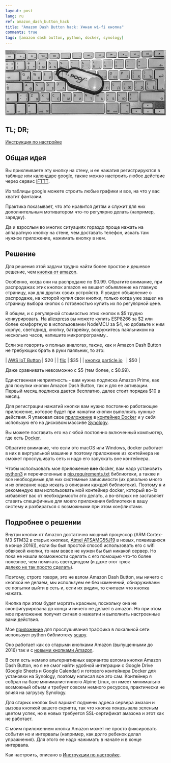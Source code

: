 ```yaml
---
layout: post
lang: ru
ref: amazon_dash_button_hack
title: "Amazon Dash Button hack: Умная wi-fi кнопка"
comments: true
tags: [amazon dash button, python, docker, synology]
---
```


![](/images/amazon_dash.png)

## TL; DR;
[Инструкция по настройке](http://masterandrey.com/posts/ru/amazon_dash_button_hack_install/)

## Общая идея

Вы приклеиваете эту кнопку на стену, и ее нажатия регистрируются в таблице или календаре google,
также можно настроить любое действие через сервис [IFTTT](https://ifttt.com).

Из таблицы google можете строить любые графики и все, на что у вас хватит фантазии.

Практика показывает, что это нравится детям и служит для них дополнительным мотиватором 
что-то регулярно делать (например, зарядку).

Да и взрослым во многих ситуациях гораздо проще нажать на аппаратную кнопку на стене,
чем доставать телефон, искать там нужное приложение, нажимать кнопку в нем.

## Решение 

Для решения этой задачи трудно найти более простое и дешевое решение, чем 
[кнопка от amazon](https://www.amazon.com/b/?ie=UTF8&node=10667898011).

Особенно, когда они на распродаже по $0.99. Обратите внимание, при распродажах этих кнопок amazon
не вешает объявление на главную страницу, как для других своих устройств. 
Я увидел объявление о распродаже, на которой купил свои кнопки, только когда уже зашел на 
страницу выбора кнопок с готовностью купить их по регулярной цене.

В общем, и с регулярной стоимостью этих кнопок в $5 трудно конкурировать.
На [aliexpress](https://www.aliexpress.com) вы можете купить ESP8266 за $2 или более комфортную
в использовании NodeMCU за $4, но добавьте к ним корпус, светодиод, кнопку, батарейку, вооружитесь
паяльником на несколько часов, напишите микропрограмму..

Если же говорить о полных аналогах, также, как и Amazon Dash Button 
не требующих брать в руки паяльник, то это:

| [AWS IoT Button](https://aws.amazon.com/iotbutton/) | $20 |
| [flic](https://flic.io/store/) | $35 |
| [кнопка particle.io](https://store.particle.io/#internet-button) &nbsp;&nbsp;| $50 |

Даже сравнивать невозможно с $5 (тем более, с $0.99).

Единственная неприятность - вам нужна подписка Amazon Prime, как для покупки кнопки Amazon Dash Button, 
так и для ее активации. Первый месяц подписка дается бесплатно, далее стоит порядка $10 в месяц.

Для регистрации нажатий кнопки вам нужно постоянно работающее приложение, которое 
будет при нажатии кнопки выполнять нужные действия. Я упаковал свое [приложение](https://github.com/masterandrey/docker-amazon-dash-button-hack/) в 
[контейнер Docker](https://hub.docker.com/r/masterandrey/docker-amazon-dash-button-hack/) 
и у себя использую его на дисковом массиве [Synology](https://www.synology.com). 

Вы можете поставить его на любой постоянно включенный компьютер, где есть 
[Docker](https://www.docker.com).

Обратите внимание, что если это macOS или Windows, docker работает в них в виртуальной машине и поэтому
приложение из контейнера не сможет прослушивать сеть и надо его запускать вне контейнера.

Чтобы использовать мое приложение **вне** docker, вам надо установить [python3](https://www.python.org/downloads/) 
и перечисленные в 
[pip.requirements.txt](https://github.com/masterandrey/docker-amazon-dash-button-hack/blob/master/pip.requirements.txt)
библиотеки, а также и все необходимые для них системные зависимости (их довольно много и их описание
надо искать в описании каждой библиотеки).
Поэтому я и рекомендую вам использовать мой контейнер docker, который во-1х избавляет вас от необходимости это
делать, а во-вторых не заставляет ставить специфичные для моего приложения библиотеки в вашу систему
и разбираться с возможными при этом конфликтами.

## Подробнее о решении

Внутри кнопки от Amazon достаточно мощный процессор (ARM Cortex-M3 STM32 в старых кнопках,
[Atmel ATSAMG55J19](http://www.atmel.com/images/atmel-11289-32-bit-cortex-m4-microcontroller-sam-g55_summary-datasheet.pdf) 
в новых, появившихся в конце 2016]), если бы был простой способ 
использовать его с wifi обвязкой кнопки, то нам вовсе не нужен бы был никакой сервер. Но пока не нашли 
возможности сделать с его помощью что-то более полезное, чем помигать светодиодом
(и даже этот трюк  
[далеко не так просто сделать](http://key-basher.blogspot.ru/2016/09/amazon-dash-button-version-2.html)).

Поэтому, строго говоря, это не взлом Amazon Dash Button, мы ничего с кнопкой не делаем, 
мы используем ее без изменений, обнаруживаем ее попытки
выйти в сеть и, если их видим, то считаем что кнопка нажата.

Кнопка при этом будет моргать красным, поскольку она не сконфигурирована до конца и ничего не делает в amazon.
Но при этом мое приложение получит сигнал о нажатии и выполнить настроенные вами действия.

Мое [приложение](https://github.com/masterandrey/docker-amazon-dash-button-hack) для прослушивания траффика 
в локальной сети использует python библиотеку [scapy](https://github.com/phaethon/scapy).

Оно работает как со старыми кнопками Amazon (выпущенными до 2016) так и с
[новыми кнопками Amazon](https://mpetroff.net/2016/07/new-amazon-dash-button-teardown-jk29lp/).

В сети есть немало альтернативных вариантов взлома кнопки Amazon Dash Button, но я не смог найти удобной 
интеграции с Google Drive (Google Sheets и Google Calendar) и 
готового контейнера Docker для установки на Synology, поэтому написал все это сам.
Контейнер я собрал на базе минималистичного Alpine Linux, он имеет минимально возможный объем
и требует совсем немного ресурсов, практически не влияя на загрузку Synology.

Для старых кнопок был вариант подмены адреса сервера амазон и вызова кнопкой вашего скрипта,
так что кнопка показывала зеленым цветом успех,
но в новых требуется SSL-сертификат амазона и этот хак не работает.

С моим приложением кнопка Amazon может не просто фиксировать события но и интервалы (например, как долго 
ребенок делал упражнения).
Для этого ее надо нажимать в начале и в конце интервала.

Как настроить, описано в [Инструкции по настройке](http://masterandrey.com/posts/ru/amazon_dash_button_hack_install/).
